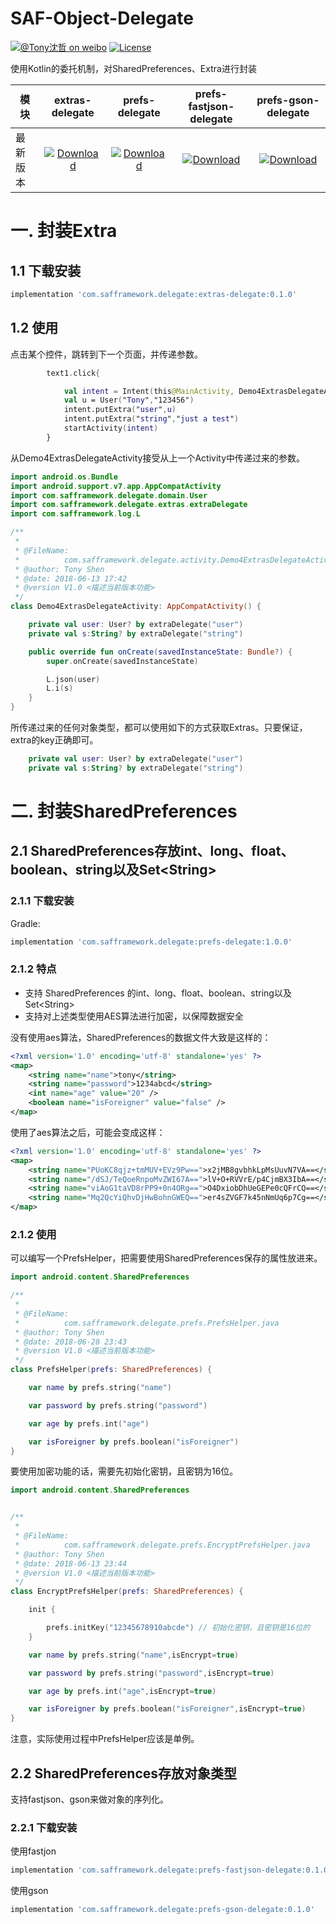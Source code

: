 # SAF-Object-Delegate

[![@Tony沈哲 on weibo](https://img.shields.io/badge/weibo-%40Tony%E6%B2%88%E5%93%B2-blue.svg)](http://www.weibo.com/fengzhizi715)
[![License](https://img.shields.io/badge/license-Apache%202-lightgrey.svg)](https://www.apache.org/licenses/LICENSE-2.0.html)

使用Kotlin的委托机制，对SharedPreferences、Extra进行封装

模块|extras-delegate|prefs-delegate|prefs-fastjson-delegate|prefs-gson-delegate
---|:-------------:|:-------------:|:-------------:|:-------------:
最新版本|[ ![Download](https://api.bintray.com/packages/fengzhizi715/maven/extras-delegate/images/download.svg) ](https://bintray.com/fengzhizi715/maven/extras-delegate/_latestVersion)|[ ![Download](https://api.bintray.com/packages/fengzhizi715/maven/prefs-delegate/images/download.svg) ](https://bintray.com/fengzhizi715/maven/prefs-delegate/_latestVersion)| [ ![Download](https://api.bintray.com/packages/fengzhizi715/maven/prefs-fastjson-delegate/images/download.svg) ](https://bintray.com/fengzhizi715/maven/prefs-fastjson-delegate/_latestVersion)|[ ![Download](https://api.bintray.com/packages/fengzhizi715/maven/prefs-gson-delegate/images/download.svg) ](https://bintray.com/fengzhizi715/maven/prefs-gson-delegate/_latestVersion)


# 一. 封装Extra

## 1.1 下载安装

```groovy
implementation 'com.safframework.delegate:extras-delegate:0.1.0'
```

## 1.2 使用


点击某个控件，跳转到下一个页面，并传递参数。

```kotlin
        text1.click{

            val intent = Intent(this@MainActivity, Demo4ExtrasDelegateActivity::class.java)
            val u = User("Tony","123456")
            intent.putExtra("user",u)
            intent.putExtra("string","just a test")
            startActivity(intent)
        }
```

从Demo4ExtrasDelegateActivity接受从上一个Activity中传递过来的参数。

```kotlin
import android.os.Bundle
import android.support.v7.app.AppCompatActivity
import com.safframework.delegate.domain.User
import com.safframework.delegate.extras.extraDelegate
import com.safframework.log.L

/**
 *
 * @FileName:
 *          com.safframework.delegate.activity.Demo4ExtrasDelegateActivity.java
 * @author: Tony Shen
 * @date: 2018-06-13 17:42
 * @version V1.0 <描述当前版本功能>
 */
class Demo4ExtrasDelegateActivity: AppCompatActivity() {

    private val user: User? by extraDelegate("user")
    private val s:String? by extraDelegate("string")

    public override fun onCreate(savedInstanceState: Bundle?) {
        super.onCreate(savedInstanceState)

        L.json(user)
        L.i(s)
    }
}
```

所传递过来的任何对象类型，都可以使用如下的方式获取Extras。只要保证，extra的key正确即可。

```kotlin
    private val user: User? by extraDelegate("user")
    private val s:String? by extraDelegate("string")
```


# 二. 封装SharedPreferences


## 2.1 SharedPreferences存放int、long、float、boolean、string以及Set\<String\>

### 2.1.1 下载安装

Gradle:
```groovy
implementation 'com.safframework.delegate:prefs-delegate:1.0.0'
```

### 2.1.2 特点

* 支持 SharedPreferences 的int、long、float、boolean、string以及Set\<String\>
* 支持对上述类型使用AES算法进行加密，以保障数据安全


没有使用aes算法，SharedPreferences的数据文件大致是这样的：

```xml
<?xml version='1.0' encoding='utf-8' standalone='yes' ?>
<map>
    <string name="name">tony</string>
    <string name="password">1234abcd</string>
    <int name="age" value="20" />
    <boolean name="isForeigner" value="false" />
</map>
```


使用了aes算法之后，可能会变成这样：

```xml
<?xml version='1.0' encoding='utf-8' standalone='yes' ?>
<map>
    <string name="PUoKC8qjz+tmMUV+EVz9Pw==">x2jMB8gvbhkLpMsUuvN7VA==</string>
    <string name="/dSJ/TeQoeRnpoMvZWI67A==">lV+O+RVVrE/p4CjmBX3IbA==</string>
    <string name="viAoG1taVD8rPP9+0n4ORg==">O4DxiobDhUeGEPe0cQFrCQ==</string>
    <string name="Mq2QcYiQhvDjHwBohnGWEQ==">er4sZVGF7k45nNmUq6p7Cg==</string>
</map>
```

### 2.1.2 使用

可以编写一个PrefsHelper，把需要使用SharedPreferences保存的属性放进来。

```kotlin
import android.content.SharedPreferences

/**
 *
 * @FileName:
 *          com.safframework.delegate.prefs.PrefsHelper.java
 * @author: Tony Shen
 * @date: 2018-06-28 23:43
 * @version V1.0 <描述当前版本功能>
 */
class PrefsHelper(prefs: SharedPreferences) {

    var name by prefs.string("name")

    var password by prefs.string("password")

    var age by prefs.int("age")

    var isForeigner by prefs.boolean("isForeigner")
}
```

要使用加密功能的话，需要先初始化密钥，且密钥为16位。

```kotlin
import android.content.SharedPreferences


/**
 *
 * @FileName:
 *          com.safframework.delegate.prefs.EncryptPrefsHelper.java
 * @author: Tony Shen
 * @date: 2018-06-13 23:44
 * @version V1.0 <描述当前版本功能>
 */
class EncryptPrefsHelper(prefs: SharedPreferences) {

    init {

        prefs.initKey("12345678910abcde") // 初始化密钥，且密钥是16位的
    }

    var name by prefs.string("name",isEncrypt=true)

    var password by prefs.string("password",isEncrypt=true)

    var age by prefs.int("age",isEncrypt=true)

    var isForeigner by prefs.boolean("isForeigner",isEncrypt=true)
}
```

注意，实际使用过程中PrefsHelper应该是单例。


## 2.2 SharedPreferences存放对象类型

支持fastjson、gson来做对象的序列化。

### 2.2.1 下载安装

使用fastjon

```groovy
implementation 'com.safframework.delegate:prefs-fastjson-delegate:0.1.0'
```


使用gson

```groovy
implementation 'com.safframework.delegate:prefs-gson-delegate:0.1.0'
```
